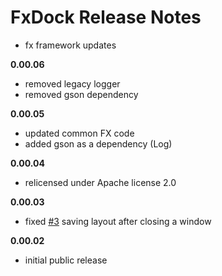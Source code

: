 # FxDock Release Notes

- fx framework updates

**0.00.06**
- removed legacy logger
- removed gson dependency

**0.00.05**
- updated common FX code
- added gson as a dependency (Log)

**0.00.04**
- relicensed under Apache license 2.0

**0.00.03**
- fixed [#3](https://github.com/andy-goryachev/FxDock/issues/3) saving layout after closing a window
	
**0.00.02**
- initial public release